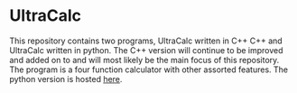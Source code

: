 # UltraCalc
This repository contains two programs, UltraCalc written in C++
C++ and UltraCalc written in python. The C++ version will continue to be improved and added on to and will most likely be the main focus of this repository. The program is a four function calculator with other assorted features. The python version is hosted [here](https://msbundles.github.io/UltraCalc/).
